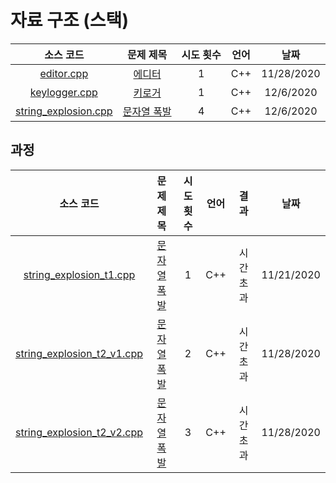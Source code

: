# 자료 구조 (스택)
|소스 코드|문제 제목|시도 횟수|언어|날짜|
|:---:|:---:|:---:|:---:|:---:|
|[editor.cpp](./editor.cpp)|[에디터](http://boj.kr/1406)|1|C++|11/28/2020|
|[keylogger.cpp](./keylogger.cpp)|[키로거](http://boj.kr/5397)|1|C++|12/6/2020|
|[string_explosion.cpp](./string_explosion.cpp)|[문자열 폭발](http://boj.kr/9935)|4|C++|12/6/2020|

## 과정
|소스 코드|문제 제목|시도 횟수|언어|결과|날짜|
|:---:|:---:|:---:|:---:|:---:|:---:|
|[string_explosion_t1.cpp](./Footprints/string_explosion_t1.cpp)|[문자열 폭발](http://boj.kr/9935)|1|C++|시간 초과|11/21/2020|
|[string_explosion_t2_v1.cpp](./Footprints/string_explosion_t2_v1.cpp)|[문자열 폭발](http://boj.kr/9935)|2|C++|시간 초과|11/28/2020|
|[string_explosion_t2_v2.cpp](./Footprints/string_explosion_t2_v2.cpp)|[문자열 폭발](http://boj.kr/9935)|3|C++|시간 초과|11/28/2020|
